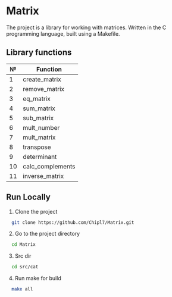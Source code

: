 # Matrix


The project is a library for working with matrices. Written in the C programming language, built using a Makefile.

## Library functions

| № |     Function     |
|---|------------------|
| 1 | create_matrix    |
| 2 | remove_matrix    |
| 3 | eq_matrix        |
| 4 | sum_matrix       |
| 5 | sub_matrix       |
| 6 | mult_number      |
| 7 | mult_matrix      |
| 8 | transpose        |
| 9 | determinant      |
| 10| calc_complements |
| 11| inverse_matrix   |

## Run Locally

1. Clone the project

```bash
  git clone https://github.com/Chipl7/Matrix.git
```

2. Go to the project directory

```bash
  cd Matrix
```

3. Src dir

```bash
  cd src/cat
```

4. Run make for build

```bash
  make all
```